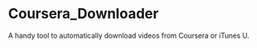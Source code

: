 Coursera_Downloader
===================

A handy tool to automatically download videos from Coursera or iTunes U.
